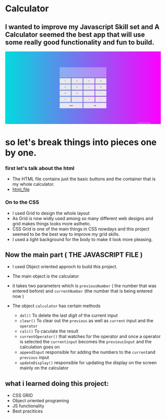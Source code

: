 # Calculator

## I wanted to improve my Javascript Skill set and A Calculator seemed the best app that will use some really good functionality and fun to build.

![preview](https://github.com/Alucard2169/Calculator/blob/main/SharedScreenshot.jpg)


# so let's break things into pieces one by one.

### first let's talk about the html
- The HTML file contains just the basic buttons and the container that is my whole calculator.
- [html_file](https://github.com/Alucard2169/Calculator/blob/main/index.html)

### On to the CSS
- I used Grid to design the whole layout
- As Grid is now widly used among so many different web designs and grid makes things looks more asthetic.
- CSS Grid is one of the main things in CSS nowdays and this project seemed to be the best way to improve my grid skills.
- I used a light background for the body to make it look more pleasing.

## Now the main part ( THE JAVASCRIPT FILE )
- I used Object oriented approch to build this project.

- The main object is the calculator
- it takes two parameters which is `previousNumber` ( the number that was entered before) and `currentNumber` (the number that is being entered now )
- The object `calculator` has certain methods
   - `del()` To delete the last digit of the current input
   - `clear()` To clear out the `previous` as well as `current` input and the `operator`
   - `calc()` To caculate the result 
   - `currentOperator()` that watches for the operator and once a operator is selected the `currentinput` becomes the `previousInput` and the calculation goes on
   - `appendInput` responsible for adding the numbers to the `current`and `previous` input
   - `updateDisplay()` responsible for updating the display on the screen mainly on the calculator



## what i learned doing this project:

- CSS GRID
- Object oriented programing
- JS functionality
- Best pracitices


